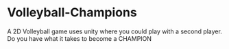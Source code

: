 # Volleyball-Champions
A 2D Volleyball game uses unity where you could play with a second player. Do you have what it takes to become a CHAMPION
